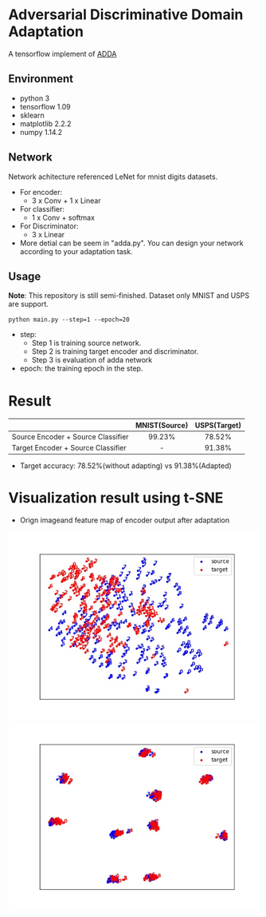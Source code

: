# Adversarial Discriminative Domain Adaptation
A tensorflow implement of [ADDA](cpipc.chinadegrees.cn)
## Environment
* python 3
* tensorflow 1.09
* sklearn
* matplotlib 2.2.2
* numpy 1.14.2

## Network
Network achitecture referenced LeNet for mnist digits datasets.
* For encoder:
    * 3 x Conv + 1 x Linear
* For classifier:
    * 1 x Conv + softmax
* For Discriminator:
    * 3 x Linear
* More detial can be seem in "adda.py". You can design your network according to your adaptation task.

## Usage
**Note**: This repository is still semi-finished. Dataset only MNIST and USPS are support. 
```
python main.py --step=1 --epoch=20
```
* step:
    * Step 1 is training source network.
    * Step 2 is training target encoder and discriminator.
    * Step 3 is evaluation of adda network
* epoch: the training epoch in the step.
  
# Result
||MNIST(Source)|USPS(Target)|
|:--|:--:|:--:|
|Source Encoder + Source Classifier|99.23%|78.52%|
|Target Encoder + Source Classifier|-|91.38%|
* Target accuracy: 78.52%(without adapting) vs 91.38%(Adapted)
# Visualization result using t-SNE
* Orign imageand feature map of encoder output after adaptation

![before](./result/Samples_before_adaptation.jpg)![after](./result/Samples_after_adaptation.jpg)
